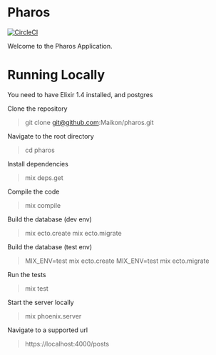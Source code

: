 # Pharos

[![CircleCI](https://circleci.com/gh/Maikon/pharos/tree/master.svg?style=svg&circle-token=a4d49e8162a9981b4c65745351cf027c85cde4f9)](https://circleci.com/gh/Maikon/pharos/tree/master)

Welcome to the Pharos Application.

# Running Locally

You need to have Elixir 1.4 installed, and postgres

Clone the repository
> git clone git@github.com:Maikon/pharos.git

Navigate to the root directory
> cd pharos

Install dependencies
> mix deps.get

Compile the code
> mix compile

Build the database (dev env)
> mix ecto.create
> mix ecto.migrate

Build the database (test env)
> MIX_ENV=test mix ecto.create
> MIX_ENV=test mix ecto.migrate

Run the tests
> mix test

Start the server locally
> mix phoenix.server

Navigate to a supported url
> https://localhost:4000/posts

